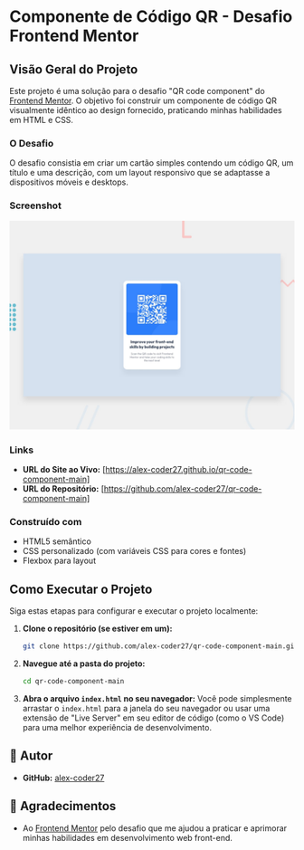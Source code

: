 # Componente de Código QR - Desafio Frontend Mentor

## Visão Geral do Projeto

Este projeto é uma solução para o desafio "QR code component" do [Frontend Mentor](https://www.frontendmentor.io/). O objetivo foi construir um componente de código QR visualmente idêntico ao design fornecido, praticando minhas habilidades em HTML e CSS.

### O Desafio

O desafio consistia em criar um cartão simples contendo um código QR, um título e uma descrição, com um layout responsivo que se adaptasse a dispositivos móveis e desktops.

### Screenshot

![Design preview for the QR code component coding challenge](./design/preview.jpg)

### Links

-   **URL do Site ao Vivo:** [https://alex-coder27.github.io/qr-code-component-main]
-   **URL do Repositório:** [https://github.com/alex-coder27/qr-code-component-main]

### Construído com

-   HTML5 semântico
-   CSS personalizado (com variáveis CSS para cores e fontes)
-   Flexbox para layout

## Como Executar o Projeto

Siga estas etapas para configurar e executar o projeto localmente:

1.  **Clone o repositório (se estiver em um):**
    ```bash
    git clone https://github.com/alex-coder27/qr-code-component-main.git
    ```
2.  **Navegue até a pasta do projeto:**
    ```bash
    cd qr-code-component-main
    ```
3.  **Abra o arquivo `index.html` no seu navegador:**
    Você pode simplesmente arrastar o `index.html` para a janela do seu navegador ou usar uma extensão de "Live Server" em seu editor de código (como o VS Code) para uma melhor experiência de desenvolvimento.

## 👤 Autor

- **GitHub:** [alex-coder27](https://github.com/alex-coder27)

## 🙏 Agradecimentos

- Ao [Frontend Mentor](https://www.frontendmentor.io) pelo desafio que me ajudou a praticar e aprimorar minhas habilidades em desenvolvimento web front-end.
